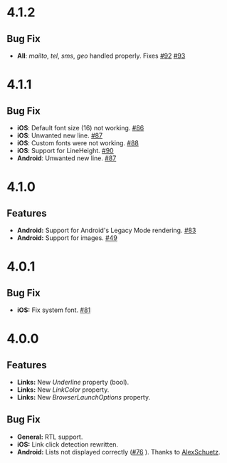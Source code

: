 # 4.1.2

## Bug Fix
* **All**: *mailto*, *tel*, *sms*, *geo* handled properly. Fixes [#92](https://github.com/matteobortolazzo/HtmlLabelPlugin/issues/82) [#93](https://github.com/matteobortolazzo/HtmlLabelPlugin/issues/82)

# 4.1.1

## Bug Fix
* **iOS**: Default font size (16) not working. [#86](https://github.com/matteobortolazzo/HtmlLabelPlugin/issues/86)
* **iOS**: Unwanted new line. [#87](https://github.com/matteobortolazzo/HtmlLabelPlugin/issues/87)
* **iOS**: Custom fonts were not working. [#88](https://github.com/matteobortolazzo/HtmlLabelPlugin/issues/88)
* **iOS**: Support for LineHeight. [#90](https://github.com/matteobortolazzo/HtmlLabelPlugin/issues/90)
* **Android**: Unwanted new line. [#87](https://github.com/matteobortolazzo/HtmlLabelPlugin/issues/87)

# 4.1.0

## Features
* **Android:** Support for Android's Legacy Mode rendering. [#83](https://github.com/matteobortolazzo/HtmlLabelPlugin/pull/83)
* **Android:** Support for images. [#49](https://github.com/matteobortolazzo/HtmlLabelPlugin/issues/49)

# 4.0.1

## Bug Fix
* **iOS:** Fix system font. [#81](https://github.com/matteobortolazzo/HtmlLabelPlugin/issues/81)

# 4.0.0

## Features
* **Links:** New *Underline* property (bool).
* **Links:** New *LinkColor* property.
* **Links:** New *BrowserLaunchOptions* property.

## Bug Fix
* **General:** RTL support.
* **iOS:** Link click detection rewritten.
* **Android:** Lists not displayed correctly ([#76](https://github.com/matteobortolazzo/HtmlLabelPlugin/pull/76)
). Thanks to [AlexSchuetz](https://github.com/AlexSchuetz).